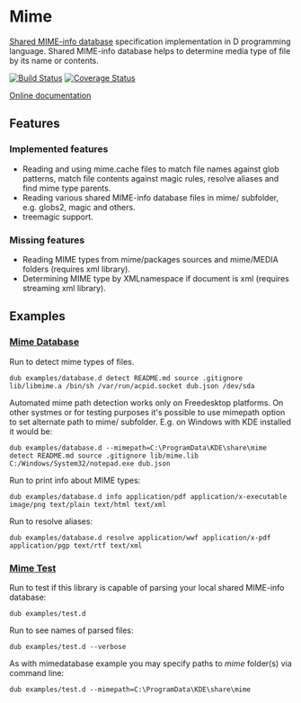 # Mime

[Shared MIME-info database](https://www.freedesktop.org/wiki/Specifications/shared-mime-info-spec/) specification implementation in D programming language. Shared MIME-info database helps to determine media type of file by its name or contents.

[![Build Status](https://travis-ci.org/FreeSlave/mime.svg?branch=master)](https://travis-ci.org/FreeSlave/mime) [![Coverage Status](https://coveralls.io/repos/github/FreeSlave/mime/badge.svg?branch=master)](https://coveralls.io/github/FreeSlave/mime?branch=master)

[Online documentation](https://freeslave.github.io/d-freedesktop/docs/mime.html)

## Features

### Implemented features

* Reading and using mime.cache files to match file names against glob patterns, match file contents against magic rules, resolve aliases and find mime type parents.
* Reading various shared MIME-info database files in mime/ subfolder, e.g. globs2, magic and others.
* treemagic support.

### Missing features

* Reading MIME types from mime/packages sources and mime/MEDIA folders (requires xml library).
* Determining MIME type by XMLnamespace if document is xml (requires streaming xml library).

## Examples

### [Mime Database](examples/database.d)

Run to detect mime types of files.

    dub examples/database.d detect README.md source .gitignore lib/libmime.a /bin/sh /var/run/acpid.socket dub.json /dev/sda

Automated mime path detection works only on Freedesktop platforms. On other systmes or for testing purposes it's possible to use mimepath option to set alternate path to mime/ subfolder. E.g. on Windows with KDE installed it would be:

    dub examples/database.d --mimepath=C:\ProgramData\KDE\share\mime detect README.md source .gitignore lib/mime.lib C:/Windows/System32/notepad.exe dub.json

Run to print info about MIME types:

    dub examples/database.d info application/pdf application/x-executable image/png text/plain text/html text/xml

Run to resolve aliases:

    dub examples/database.d resolve application/wwf application/x-pdf application/pgp text/rtf text/xml

### [Mime Test](examples/test.d)

Run to test if this library is capable of parsing your local shared MIME-info database:

    dub examples/test.d

Run to see names of parsed files:

    dub examples/test.d --verbose

As with mimedatabase example you may specify paths to *mime* folder(s) via command line:

    dub examples/test.d --mimepath=C:\ProgramData\KDE\share\mime
